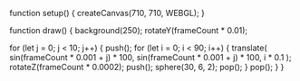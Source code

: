 function setup() {
  createCanvas(710, 710, WEBGL);
}

function draw() {
  background(250);
  rotateY(frameCount * 0.01);

  for (let j = 0; j < 10; j++) {
    push();
    for (let i = 0; i < 90; i++) {
      translate(
        sin(frameCount * 0.001 + j) * 100,
        sin(frameCount * 0.001 + j) * 100,
        i * 0.1
      );
      rotateZ(frameCount * 0.0002);
      push();
      sphere(30, 6, 2);
      pop();
    }
    pop();
  }
}
